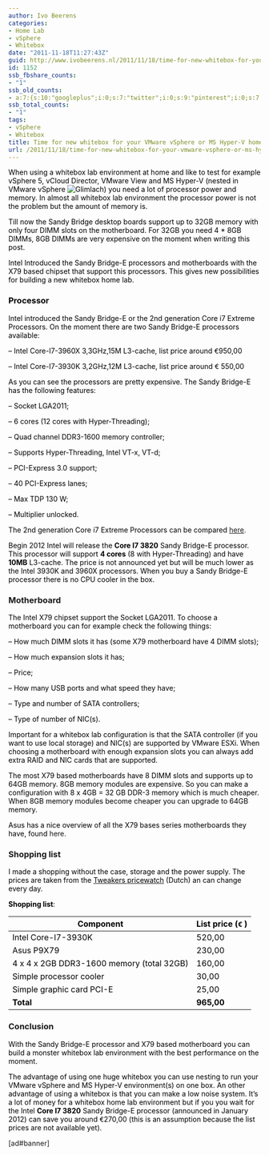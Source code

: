 ```yaml
---
author: Ivo Beerens
categories:
- Home Lab
- vSphere
- Whitebox
date: "2011-11-18T11:27:43Z"
guid: http://www.ivobeerens.nl/2011/11/18/time-for-new-whitebox-for-your-vmware-vsphere-or-ms-hyper-v-home-lab-environment/
id: 1152
ssb_fbshare_counts:
- "1"
ssb_old_counts:
- a:7:{s:10:"googleplus";i:0;s:7:"twitter";i:0;s:9:"pinterest";i:0;s:7:"fbshare";i:1;s:8:"linkedin";i:0;s:6:"reddit";i:0;s:6:"tumblr";i:0;}
ssb_total_counts:
- "1"
tags:
- vSphere
- Whitebox
title: Time for new whitebox for your VMware vSphere or MS Hyper-V home lab environment?
url: /2011/11/18/time-for-new-whitebox-for-your-vmware-vsphere-or-ms-hyper-v-home-lab-environment/
---
```


<span style="color: #000000;">When using a whitebox lab environment at home and like to test for example vSphere 5, vCloud Director, VMware View and MS Hyper-V (nested in VMware vSphere ![Glimlach](http://localhost/wp-content/uploads/2011/11/wlEmoticon-smile.png)) you need a lot of processor power and memory. In almost all whitebox lab environment the processor power is not the problem but the amount of memory is.</span>

<span style="color: #000000;">Till now the Sandy Bridge desktop boards support up to 32GB memory with only four DIMM slots on the motherboard. For 32GB you need 4 \* 8GB DIMMs, 8GB DIMMs are very expensive on the moment when writing this post.</span>

<span style="color: #000000;">Intel Introduced the Sandy Bridge-E processors and motherboards with the X79 based chipset that support this processors. This gives new possibilities for building a new whitebox home lab.</span>

### <span style="color: #000000;">Processor</span>

<span style="color: #000000;">Intel introduced the Sandy Bridge-E or the 2nd generation Core i7 Extreme Processors. On the moment there are two Sandy Bridge-E processors available:</span>

<span style="color: #000000;">– Intel Core-I7-3960X 3,3GHz,15M L3-cache, list price around <span style="color: #000000;"><span style="font-size: small;">€</span></span>950,00</span>

<span style="color: #000000;">– Intel Core-I7-3930K 3,2GHz,12M L3-cache, list price around <span style="color: #000000;"><span style="font-size: small;">€ </span></span>550,00</span>

<span style="color: #000000;">As you can see the processors are pretty expensive. The Sandy Bridge-E has the following features:</span>

<span style="color: #000000;">– Socket LGA2011;</span>

<span style="color: #000000;">– 6 cores (12 cores with Hyper-Threading);</span>

<span style="color: #000000;">– Quad channel DDR3-1600 memory controller; </span>

<span style="color: #000000;">– Supports Hyper-Threading, Intel VT-x, VT-d;</span>

<span style="color: #000000;">– PCI-Express 3.0 support;</span>

<span style="color: #000000;">– 40 PCI-Express lanes;</span>

<span style="color: #000000;">– Max TDP 130 W;</span>

<span style="color: #000000;">– Multiplier unlocked.</span>

<span style="color: #000000;">The 2nd generation Core i7 Extreme Processors can be compared</span> [here](http://ark.intel.com/).

<span style="color: #000000;">Begin 2012 Intel will release the **Core I7 3820** Sandy Bridge-E processor. This processor will support **4 cores** (8 with Hyper-Threading) and have **10MB** L3-cache. The price is not announced yet but will be much lower as the Intel 3930K and 3960X processors. When you buy a Sandy Bridge-E processor there is no CPU cooler in the box.</span>

### Motherboard

<span style="color: #000000;">The Intel X79 chipset support the Socket LGA2011. To choose a motherboard you can for example check the following things: </span>

<span style="color: #000000;">– How much DIMM slots it has (some X79 motherboard have 4 DIMM slots);</span>

<span style="color: #000000;">– How much expansion slots it has;</span>

<span style="color: #000000;">– Price;</span>

<span style="color: #000000;">– How many USB ports and what speed they have;</span>

<span style="color: #000000;">– Type and number of SATA controllers;</span>

<span style="color: #000000;">– Type of number of NIC(s).</span>

<span style="color: #000000;">Important for a whitebox lab configuration is that the SATA controller (if you want to use local storage) and NIC(s) are supported by VMware ESXi. When choosing a motherboard with enough expansion slots you can always add extra RAID and NIC cards that are supported.</span>

<span style="color: #000000;">The most X79 based motherboards have 8 DIMM slots and supports up to 64GB memory. 8GB memory modules are expensive. So you can make a configuration with 8 x 4GB = 32 GB DDR-3 memory which is much cheaper. When 8GB memory modules become cheaper you can upgrade to 64GB memory.</span>

<span style="color: #000000;">Asus has a nice overview of all the X79 bases series motherboards they have, found</span> here.

### Shopping list

<span style="color: #000000;">I made a shopping without the case, storage and the power supply. The prices are taken from the </span>[<span style="color: #000000;">Tweakers pricewatch</span>](http://tweakers.net/pricewatch/) <span style="color: #000000;">(Dutch)</span><span style="color: #000000;"> an can change every day.</span>

<span style="color: #000000;">**Shopping list**:</span>

| **<span style="color: #000000;">Component</span>** | <span style="color: #000000;">**List price (**<span style="font-size: small;">€ </span>**)**</span> |
|---|---|
| <span style="color: #000000;">Intel Core-I7-3930K</span> | <span style="color: #000000;">520,00</span> |
| <span style="color: #000000;">Asus P9X79</span> | <span style="color: #000000;">230,00</span> |
| <span style="color: #000000;">4 x 4 x 2GB DDR3-1600 memory (total 32GB)</span> | <span style="color: #000000;">160,00</span> |
| <span style="color: #000000;">Simple processor cooler</span> | <span style="color: #000000;">30,00</span> |
| <span style="color: #000000;">Simple graphic card PCI-E</span> | <span style="color: #000000;">25,00</span> |
| **<span style="color: #000000;">Total</span>** | <span style="color: #000000;">**965,00** <span style="font-size: small;"> </span> </span> |

### Conclusion

<span style="color: #000000;">With the Sandy Bridge-E processor and X79 based motherboard you can build a monster whitebox lab environment with the best performance on the moment.</span>

<span style="color: #000000;">The advantage of using one huge whitebox you can use nesting to run your VMware vSphere and MS Hyper-V environment(s) on one box. An other advantage of using a whitebox is that you can make a low noise system. It’s a lot of money for a whitebox home lab environment but if you </span><span style="color: #000000;">you wait for the Intel **Core I7 3820** Sandy Bridge-E processor (announced in January 2012) can save you around <span style="font-size: small;">€</span>270,00 (this is an assumption because the list prices are not available yet).</span>

\[ad#banner\]
